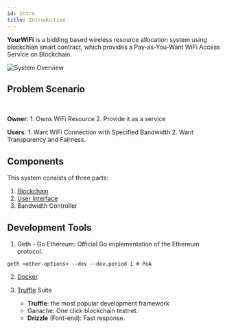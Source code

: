 ```yaml
---
id: intro
title: Introduction
---
```


**YourWiFi** is a bidding based wireless resource allocation system using blockchian smart contract, which provides a Pay-as-You-Want WiFi Access Service on Blockchain.

![System Overview](/wifi-on-chain/img/docs/system.png)

## Problem Scenario

<br/>

**Owner**: 1. Owns WiFi Resource 2. Provide it as a service

**Users**: 1. Want WiFi Connection with Specified Bandwidth 2. Want Transparency and Fairness.

## Components

This system consists of three parts:

  1. [Blockchain](/wifi-on-chain/docs/wifi-poa)
  2. [User Interface](/wifi-on-chain/docs/wifi-dapp)
  3. Bandwidth Controller

## Development Tools

1. Geth - Go Ethereum: Official Go implementation of the Ethereum protocol.
  ```
  geth <other-options> --dev --dev.period 1 # PoA
  ```

2. [Docker](#5)

3. [Truffle](#6) Suite
   - **Truffle**: the most popular development framework 
   - Ganache: One click blockchain testnet.
   - **Drizzle** (Font-end): Fast response. 